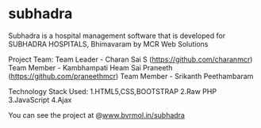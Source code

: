 # subhadra
Subhadra is a hospital management software that is developed for SUBHADRA HOSPITALS, Bhimavaram by MCR Web Solutions

Project Team:
    Team Leader - Charan Sai S (https://github.com/charanmcr)
    Team Member - Kambhampati Heam Sai Praneeth (https://github.com/praneethmcr)
    Team Member - Srikanth Peethambaram
    
Technology Stack Used:
    1.HTML5,CSS,BOOTSTRAP
    2.Raw PHP
    3.JavaScript
    4.Ajax
    

You can see the project at @www.bvrmol.in/subhadra
